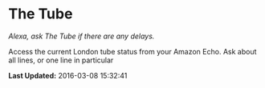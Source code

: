 # The Tube
*Alexa, ask The Tube if there are any delays.*

Access the current London tube status from your Amazon Echo. Ask about all lines, or one line in particular

**Last Updated:** 2016-03-08 15:32:41